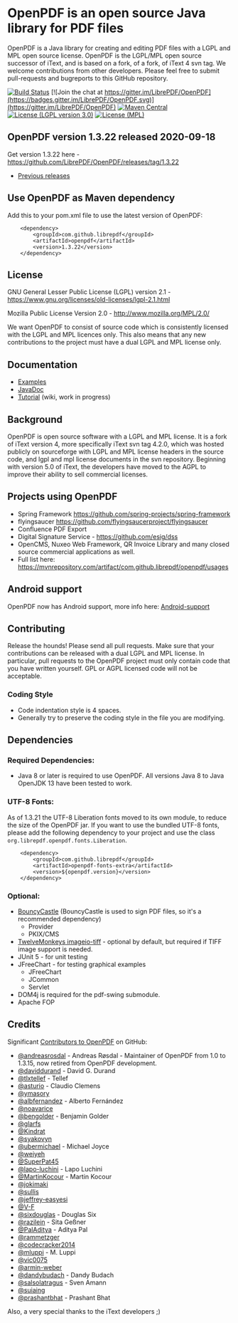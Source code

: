 # OpenPDF is an open source Java library for PDF files #

OpenPDF is a Java library for creating and editing PDF files with a LGPL and MPL open source license. OpenPDF is the LGPL/MPL open source successor of iText, and is based on a fork, of a fork, of iText 4 svn tag. We welcome contributions from other developers. Please feel free to submit pull-requests and bugreports to this GitHub repository.

 [![Build Status](https://travis-ci.org/LibrePDF/OpenPDF.svg?branch=master)](https://travis-ci.org/LibrePDF/OpenPDF) [![Join the chat at https://gitter.im/LibrePDF/OpenPDF](https://badges.gitter.im/LibrePDF/OpenPDF.svg)](https://gitter.im/LibrePDF/OpenPDF) [![Maven Central](https://maven-badges.herokuapp.com/maven-central/com.github.librepdf/openpdf/badge.svg)](https://maven-badges.herokuapp.com/maven-central/com.github.librepdf/openpdf) [![License (LGPL version 3.0)](https://img.shields.io/badge/license-GNU%20LGPL%20version%203.0-blue.svg?style=flat-square)](http://opensource.org/licenses/LGPL-3.0) [![License (MPL)](https://img.shields.io/badge/license-Mozilla%20Public%20License-yellow.svg?style=flat-square)](http://opensource.org/licenses/MPL-2.0)

## OpenPDF version 1.3.22 released 2020-09-18 ##
Get version 1.3.22 here - https://github.com/LibrePDF/OpenPDF/releases/tag/1.3.22

- [Previous releases](https://github.com/LibrePDF/OpenPDF/releases)


## Use OpenPDF as Maven dependency
Add this to your pom.xml file to use the latest version of OpenPDF:

        <dependency>
            <groupId>com.github.librepdf</groupId>
            <artifactId>openpdf</artifactId>
            <version>1.3.22</version>
        </dependency>

## License ##

GNU General Lesser Public License (LGPL) version 2.1 - https://www.gnu.org/licenses/old-licenses/lgpl-2.1.html

Mozilla Public License Version 2.0 - http://www.mozilla.org/MPL/2.0/

We want OpenPDF to consist of source code which is consistently licensed with the LGPL and MPL licences only. This also means that any new contributions to the project must have a dual LGPL and MPL license only.

## Documentation ##
- [Examples](pdf-toolbox/src/test/java/com/lowagie/examples/)
- [JavaDoc](https://librepdf.github.io/OpenPDF/docs-1-3-17/)
- [Tutorial](https://github.com/LibrePDF/OpenPDF/wiki/Tutorial) (wiki, work in progress)

## Background ##

OpenPDF is open source software with a LGPL and MPL license. It is a fork of iText version 4, more specifically iText svn tag 4.2.0, which was hosted publicly on sourceforge with LGPL and MPL license headers in the source code, and lgpl and mpl license documents in the svn repository.
Beginning with version 5.0 of iText, the developers have moved to the AGPL to improve their ability to sell commercial licenses.

## Projects using OpenPDF ##
- Spring Framework https://github.com/spring-projects/spring-framework
- flyingsaucer https://github.com/flyingsaucerproject/flyingsaucer
- Confluence PDF Export
- Digital Signature Service - https://github.com/esig/dss
- OpenCMS, Nuxeo Web Framework, QR Invoice Library and many closed source commercial applications as well.
- Full list here: https://mvnrepository.com/artifact/com.github.librepdf/openpdf/usages

## Android support ##
OpenPDF now has Android support, more info here: [Android-support](https://github.com/LibrePDF/OpenPDF/wiki/Android-support)

## Contributing ##
Release the hounds!  Please send all pull requests.
Make sure that your contributions can be released with a dual LGPL and MPL license. In particular, pull requests to the OpenPDF project must only contain code that you have written yourself. GPL or AGPL licensed code will not be acceptable.

### Coding Style ###
- Code indentation style is 4 spaces.
- Generally try to preserve the coding style in the file you are modifying.

## Dependencies ##
### Required Dependencies: ###
 - Java 8 or later is required to use OpenPDF. All versions Java 8 to Java OpenJDK 13 have been tested to work.

### UTF-8 Fonts: ###

As of 1.3.21 the UTF-8 Liberation fonts moved to its own module, to reduce the size of the OpenPDF
jar. If you want to use the bundled UTF-8 fonts, please add the following dependency to your project
and use the class `org.librepdf.openpdf.fonts.Liberation`.

        <dependency>
            <groupId>com.github.librepdf</groupId>
            <artifactId>openpdf-fonts-extra</artifactId>
            <version>${openpdf.version}</version>
        </dependency>

### Optional: ###

  - [BouncyCastle](https://www.bouncycastle.org/) (BouncyCastle is used to sign PDF files, so it's a recommended dependency)
    - Provider
    - PKIX/CMS
 - [TwelveMonkeys imageio-tiff](https://github.com/haraldk/TwelveMonkeys/) - optional by default, but required if TIFF image support is needed.
 - JUnit 5 - for unit testing
 - JFreeChart - for testing graphical examples
   - JFreeChart
   - JCommon
   - Servlet
 - DOM4j is required for the pdf-swing submodule.
 - Apache FOP

## Credits ##
Significant [Contributors to OpenPDF](https://github.com/LibrePDF/OpenPDF/graphs/contributors) on GitHub:

* [@andreasrosdal](https://github.com/andreasrosdal) - Andreas Røsdal - Maintainer of OpenPDF from 1.0 to 1.3.15, now retired from OpenPDF development.
* [@daviddurand](https://github.com/daviddurand) - David G. Durand
* [@tlxtellef](https://github.com/tlxtellef) - Tellef
* [@asturio](https://github.com/asturio) - Claudio Clemens
* [@ymasory](https://github.com/ymasory)
* [@albfernandez](https://github.com/albfernandez) - Alberto Fernández
* [@noavarice](https://github.com/noavarice)
* [@bengolder](https://github.com/bengolder) - Benjamin Golder
* [@glarfs](https://github.com/glarfs)
* [@Kindrat](https://github.com/Kindrat)
* [@syakovyn](https://github.com/syakovyn)
* [@ubermichael](https://github.com/ubermichael) - Michael Joyce
* [@weiyeh](https://github.com/weiyeh)
* [@SuperPat45](https://github.com/SuperPat45)
* [@lapo-luchini](https://github.com/lapo-luchini) - Lapo Luchini
* [@MartinKocour](https://github.com/MartinKocour) - Martin Kocour
* [@jokimaki](https://github.com/jokimaki)
* [@sullis](https://github.com/sullis)
* [@jeffrey-easyesi](https://github.com/jeffrey-easyesi)
* [@V-F](https://github.com/V-F)
* [@sixdouglas](https://github.com/sixdouglas) - Douglas Six
* [@razilein](https://github.com/razilein) - Sita Geßner
* [@PalAditya](https://github.com/PalAditya) - Aditya Pal
* [@rammetzger](https://github.com/rammetzger)
* [@codecracker2014](https://github.com/codecracker2014)
* [@mluppi](https://github.com/mluppi) - M. Luppi
* [@vic0075](https://github.com/vic0075)
* [@armin-weber](https://github.com/armin-weber)
* [@dandybudach](https://github.com/dandybudach) - Dandy Budach
* [@salsolatragus](https://github.com/salsolatragus) - Sven Amann
* [@suiaing](https://github.com/suiaing)
* [@prashantbhat](https://github.com/prashantbhat) - Prashant Bhat


Also, a very special thanks to the iText developers ;)
